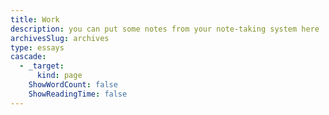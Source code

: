 ```yaml
---
title: Work
description: you can put some notes from your note-taking system here
archivesSlug: archives
type: essays
cascade:
  - _target:
      kind: page
    ShowWordCount: false
    ShowReadingTime: false
---
```

